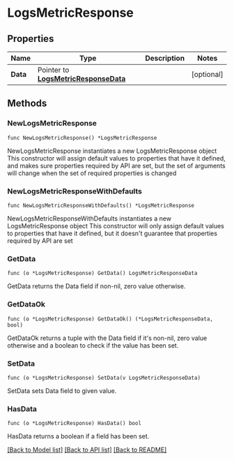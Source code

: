 # LogsMetricResponse

## Properties

Name | Type | Description | Notes
---- | ---- | ----------- | ------
**Data** | Pointer to [**LogsMetricResponseData**](LogsMetricResponseData.md) |  | [optional] 

## Methods

### NewLogsMetricResponse

`func NewLogsMetricResponse() *LogsMetricResponse`

NewLogsMetricResponse instantiates a new LogsMetricResponse object
This constructor will assign default values to properties that have it defined,
and makes sure properties required by API are set, but the set of arguments
will change when the set of required properties is changed

### NewLogsMetricResponseWithDefaults

`func NewLogsMetricResponseWithDefaults() *LogsMetricResponse`

NewLogsMetricResponseWithDefaults instantiates a new LogsMetricResponse object
This constructor will only assign default values to properties that have it defined,
but it doesn't guarantee that properties required by API are set

### GetData

`func (o *LogsMetricResponse) GetData() LogsMetricResponseData`

GetData returns the Data field if non-nil, zero value otherwise.

### GetDataOk

`func (o *LogsMetricResponse) GetDataOk() (*LogsMetricResponseData, bool)`

GetDataOk returns a tuple with the Data field if it's non-nil, zero value otherwise
and a boolean to check if the value has been set.

### SetData

`func (o *LogsMetricResponse) SetData(v LogsMetricResponseData)`

SetData sets Data field to given value.

### HasData

`func (o *LogsMetricResponse) HasData() bool`

HasData returns a boolean if a field has been set.


[[Back to Model list]](../README.md#documentation-for-models) [[Back to API list]](../README.md#documentation-for-api-endpoints) [[Back to README]](../README.md)


